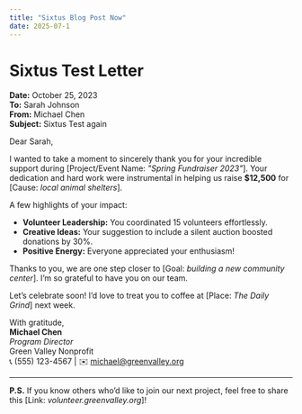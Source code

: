 ```yaml
---
title: "Sixtus Blog Post Now"
date: 2025-07-1
---
```

# Sixtus Test Letter  

**Date:** October 25, 2023  
**To:** Sarah Johnson  
**From:** Michael Chen  
**Subject:** Sixtus Test again 

Dear Sarah,  

I wanted to take a moment to sincerely thank you for your incredible support during [Project/Event Name: *"Spring Fundraiser 2023"*]. Your dedication and hard work were instrumental in helping us raise **$12,500** for [Cause: *local animal shelters*].  

A few highlights of your impact:  
- **Volunteer Leadership:** You coordinated 15 volunteers effortlessly.  
- **Creative Ideas:** Your suggestion to include a silent auction boosted donations by 30%.  
- **Positive Energy:** Everyone appreciated your enthusiasm!  

Thanks to you, we are one step closer to [Goal: *building a new community center*]. I’m so grateful to have you on our team.  

Let’s celebrate soon! I’d love to treat you to coffee at [Place: *The Daily Grind*] next week.  

With gratitude,  
**Michael Chen**  
*Program Director*  
Green Valley Nonprofit  
📞 (555) 123-4567 | ✉️ michael@greenvalley.org  

---



**P.S.** If you know others who’d like to join our next project, feel free to share this [Link: *volunteer.greenvalley.org*]!